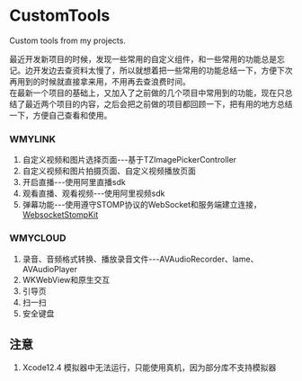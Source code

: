 # CustomTools
Custom tools from my projects.

最近开发新项目的时候，发现一些常用的自定义组件，和一些常用的功能总是忘记。边开发边去查资料太慢了，所以就想着把一些常用的功能总结一下，方便下次再用到的时候就直接拿来用，不用再去查浪费时间。   
在最新一个项目的基础上，又加入了之前做的几个项目中常用到的功能，现在只总结了最近两个项目的内容，之后会把之前做的项目都回顾一下，把有用的地方总结一下，方便自己查看和使用。

### WMYLINK
1. 自定义视频和图片选择页面---基于TZImagePickerController
2. 自定义视频和图片拍摄页面、自定义视频播放页面
3. 开启直播---使用阿里直播sdk
4. 观看直播、观看视频---使用阿里视频sdk
5. 弹幕功能---使用遵守STOMP协议的WebSocket和服务端建立连接，[WebsocketStompKit](https://github.com/gy37/WebsocketStompKit.git)


### WMYCLOUD
1. 录音、音频格式转换、播放录音文件---AVAudioRecorder、lame、AVAudioPlayer
2. WKWebView和原生交互
3. 引导页
4. 扫一扫
5. 安全键盘


## 注意
1. Xcode12.4 模拟器中无法运行，只能使用真机，因为部分库不支持模拟器
